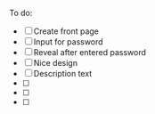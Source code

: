 To do:

- [ ] Create front page
- [ ] Input for password
- [ ] Reveal after entered password
- [ ] Nice design
- [ ] Description text
- [ ]
- [ ]
- [ ]
